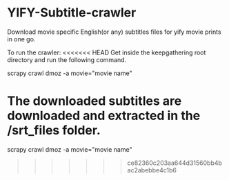 # YIFY-Subtitle-crawler
Download movie specific English(or any) subtitles files for yify movie prints in one go.

To run the crawler:
<<<<<<< HEAD
Get inside the keepgathering root directory and run the following command.

scrapy crawl dmoz -a movie="movie name"

The downloaded subtitles are downloaded and extracted in the /srt_files folder.
=======
scrapy crawl dmoz -a movie="movie name"
>>>>>>> ce82360c203aa644d31560bb4bac2abebbe4c1b6
